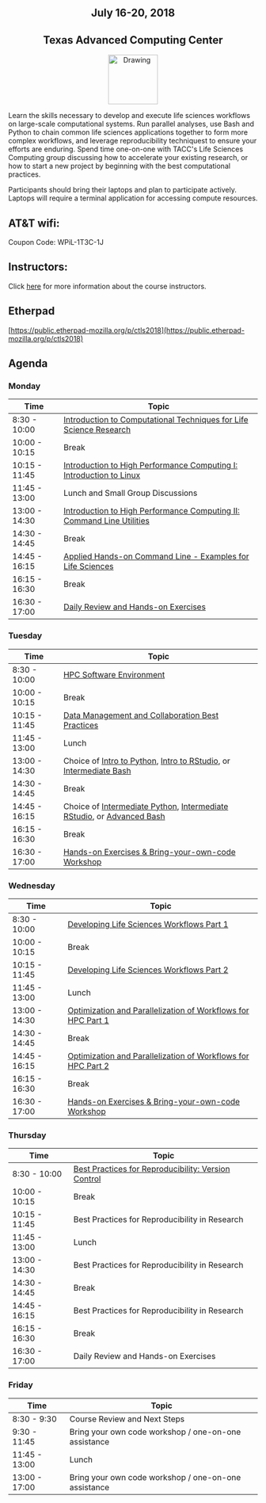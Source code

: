 <center>
<h2>July 16-20, 2018</h2>
<h2>Texas Advanced Computing Center</h2></center>
<center><img src="https://www.tacc.utexas.edu/documents/1084364/1275944/tacc.png" alt="Drawing" style="height:100px;"/></center>

Learn the skills necessary to develop and execute life sciences workflows on large-scale computational systems. Run parallel analyses, use Bash and Python to chain common life sciences applications together to form more complex workflows, and leverage reproducibility techniquest to ensure your efforts are enduring. Spend time one-on-one with TACC's Life Sciences Computing group discussing how to accelerate your existing research, or how to start a new project by beginning with the best computational practices.

Participants should bring their laptops and plan to participate actively. Laptops will require a terminal application for accessing compute resources.

## AT&T wifi:

Coupon Code: WPiL-1T3C-1J

## Instructors:

Click [here](docs/instructors.md) for more information about the course instructors.

## Etherpad

[https://public.etherpad-mozilla.org/p/ctls2018](https://public.etherpad-mozilla.org/p/ctls2018)

## Agenda

### Monday

| Time | Topic |
|----------|--------------------------------------------------|
|  8:30 - 10:00 | [Introduction to Computational Techniques for Life Science Research](docs/welcome/welcome_01.md) |
| 10:00 - 10:15 | Break |
| 10:15 - 11:45 | [Introduction to High Performance Computing I: Introduction to Linux](docs/intro_to_linux/intro_to_linux_01.md) |
| 11:45 - 13:00 | Lunch and Small Group Discussions|
| 13:00 - 14:30 | [Introduction to High Performance Computing II: Command Line Utilities](docs/intro_to_hpc/intro_to_hpc_01.md) |
| 14:30 - 14:45 | Break |
| 14:45 - 16:15 | [Applied Hands-on Command Line - Examples for Life Sciences](docs/gnu_utils/gnu_utils_01.md) |
| 16:15 - 16:30 | Break |
| 16:30 - 17:00 | [Daily Review and Hands-on Exercises](docs/hands_on_01.md) |

### Tuesday

| Time | Topic |
|--------|--------------------------------------------------|
|  8:30 - 10:00 | [HPC Software Environment](docs/hpc_software_environment/hpc_software_environment_01.md) |
| 10:00 - 10:15 | Break |
| 10:15 - 11:45 | [Data Management and Collaboration Best Practices](docs/data_management/data_management.md) |
| 11:45 - 13:00 | Lunch |
| 13:00 - 14:30 | Choice of [Intro to Python](resources/Python-AdvPython2018.ppx.pdf), [Intro to RStudio](https://drive.google.com/open?id=0B3FV8Ena5NQKSnFNUnMyVXlMWGc), or [Intermediate Bash](docs/bash_scripting/bash_scripting.md) |
| 14:30 - 14:45 | Break |
| 14:45 - 16:15 | Choice of [Intermediate Python](resources/Python-AdvPython2018.ppx.pdf), [Intermediate RStudio](https://drive.google.com/open?id=0B3FV8Ena5NQKSnFNUnMyVXlMWGc), or [Advanced Bash](docs/bash_scripting/bash_scripting.md) |
| 16:15 - 16:30 | Break |
| 16:30 - 17:00 | [Hands-on Exercises & Bring-your-own-code Workshop](docs/hands_on_02.md) |

### Wednesday

| Time | Topic |
|--------|--------------------------------------------------|
|  8:30 - 10:00 | [Developing Life Sciences Workflows Part 1](docs/workflows/workflows1_1.md) |
| 10:00 - 10:15 | Break |
| 10:15 - 11:45 | [Developing Life Sciences Workflows Part 2](docs/LSworflow2_JWS.md) |
| 11:45 - 13:00 | Lunch |
| 13:00 - 14:30 | [Optimization and Parallelization of Workflows for HPC Part 1](docs/optimization_parallelization/optimization_parallelization_01.md) |
| 14:30 - 14:45 | Break |
| 14:45 - 16:15 | [Optimization and Parallelization of Workflows for HPC Part 2](docs/optimization_parallelization/optimization_parallelization_04.md) |
| 16:15 - 16:30 | Break |
| 16:30 - 17:00 | [Hands-on Exercises & Bring-your-own-code Workshop](docs/hands_on_03.md) |

### Thursday

| Time | Topic |
|--------|--------------------------------------------------|
|  8:30 - 10:00 | [Best Practices for Reproducibility: Version Control](docs/reproducibility_git/reproducibility_git_01.md) |
| 10:00 - 10:15 | Break |
| 10:15 - 11:45 | Best Practices for Reproducibility in Research |
| 11:45 - 13:00 | Lunch |
| 13:00 - 14:30 | Best Practices for Reproducibility in Research |
| 14:30 - 14:45 | Break |
| 14:45 - 16:15 | Best Practices for Reproducibility in Research |
| 16:15 - 16:30 | Break |
| 16:30 - 17:00 | Daily Review and Hands-on Exercises  |

### Friday

| Time | Topic |
|--------|--------------------------------------------------|
|  8:30 - 9:30  | Course Review and Next Steps |
|  9:30 - 11:45 | Bring your own code workshop / one-on-one assistance |
| 11:45 - 13:00 | Lunch |
| 13:00 - 17:00 | Bring your own code workshop / one-on-one assistance |
